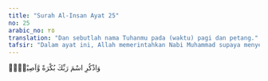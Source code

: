 ```yaml
---
title: "Surah Al-Insan Ayat 25"
no: 25
arabic_no: ٢٥
translation: "Dan sebutlah nama Tuhanmu pada (waktu) pagi dan petang."
tafsir: "Dalam ayat ini, Allah memerintahkan Nabi Muhammad supaya menyebut nama Tuhan pada waktu pagi dan petang. Maksudnya hendaklah umat Islam selalu ingat kepada Allah dalam keadaan bagaimanapun, di mana dan kapan pun, baik dengan hati maupun dengan lidah. Ada yang mengatakan bahwa maksud mengingat Allah pada waktu pagi dan petang ialah mengerjakan salat pada saat-saat itu."
---
```

وَاذْكُرِ اسْمَ رَبِّكَ بُكْرَةً وَّاَصِيْلًاۚ